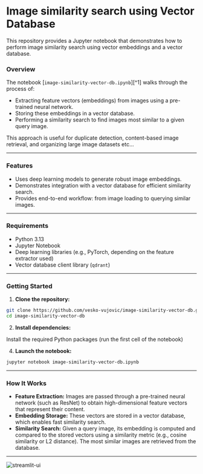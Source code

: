 # Image similarity search using Vector Database

This repository provides a Jupyter notebook that demonstrates how to perform image similarity search using vector embeddings and a vector database.


### Overview

The notebook [`image-similarity-vector-db.ipynb`][^1] walks through the process of:

- Extracting feature vectors (embeddings) from images using a pre-trained neural network.
- Storing these embeddings in a vector database.
- Performing a similarity search to find images most similar to a given query image.

This approach is useful for duplicate detection, content-based image retrieval, and organizing large image datasets etc...

---

### Features

- Uses deep learning models to generate robust image embeddings.
- Demonstrates integration with a vector database for efficient similarity search.
- Provides end-to-end workflow: from image loading to querying similar images.

---

### Requirements

- Python 3.13
- Jupyter Notebook
- Deep learning libraries (e.g., PyTorch, depending on the feature extractor used)
- Vector database client library (`qdrant`)

---

### Getting Started

1. **Clone the repository:**

```bash
git clone https://github.com/vesko-vujovic/image-similarity-vector-db.git
cd image-similarity-vector-db
```

2. **Install dependencies:**
   
Install the required Python packages (run the first cell of the notebook)


4. **Launch the notebook:**

```bash
jupyter notebook image-similarity-vector-db.ipynb
```

---

### How It Works

- **Feature Extraction:**
Images are passed through a pre-trained neural network (such as ResNet) to obtain high-dimensional feature vectors that represent their content.
- **Embedding Storage:**
These vectors are stored in a vector database, which enables fast similarity search.
- **Similarity Search:**
Given a query image, its embedding is computed and compared to the stored vectors using a similarity metric (e.g., cosine similarity or L2 distance).
The most similar images are retrieved from the database.

---
![streamlit-ui](/posts/image-similarity-vector-db/image-similarity-ui.gif)

